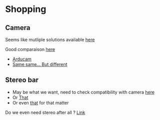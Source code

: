 # Shopping

## Camera
Seems like mutliple solutions available [here](https://blog.arducam.com/jetson-nano-xavier-nx-camera-solutions/)

Good comparaison [here](https://blog.arducam.com/usb-board-cameras-uvc-modules-webcams/)

- [Arducam](https://www.pi-shop.ch/arducam-complete-high-quality-camera-bundle-12-3mp-imx477-hq-camera-module-with-6mm-cs-mount-lens-and-metal-enclosure)
- [Same same... But different](https://www.pi-shop.ch/arducam-complete-high-quality-camera-bundle-for-jetson-nano)

## Stereo bar

- May be what we want, need to check compatibility with camera [here](https://www.thingiverse.com/thing:6509827)
- Or [That](https://www.dramaticcat.com/diy/modular-stereo-bar)
- Or even [that](https://www.thingiverse.com/thing:4265719) for that matter


Do we even need stereo after all ? [Link](https://huggingface.co/apple/DepthPro)
